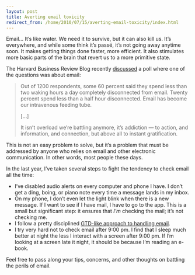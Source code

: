```yaml
---
layout: post
title: Averting email toxicity
redirect_from: /home/2010/07/15/averting-email-toxicity/index.html
---
```

<p>Email… It’s like water.  We need it to survive, but it can also kill us. It’s everywhere, and while some think it’s passé, it’s not going away anytime soon.
It makes getting things done faster, more efficient.  It also stimulates more basic parts of the brain that revert us to a more primitive state.</p>
<p>The Harvard Business Review Blog recently <a href="http://blogs.hbr.org/cs/2010/06/breaking_the_email_addiction.html">discussed</a> a poll where one of the questions was about email:</p>
<blockquote><p>Out of 1200 respondents, some 60 percent said they spend less than two waking hours a day completely disconnected from email. Twenty percent spend less than a half hour disconnected. Email has become our intravenous feeding tube.</p>
<p>[…]</p>
<p>It isn’t overload we’re battling anymore, it’s addiction — to action, and information, and connection, but above all to instant gratification.</p></blockquote>
<p>This is not an easy problem to solve, but it’s a problem that must be addressed by anyone who relies on email and other electronic communication. In other words, most people these days.</p>
<p>In the last year, I’ve taken several steps to fight the tendency to check email all the time:</p>
<ul>
<li>I’ve disabled audio alerts on every computer and phone I have. I don’t get a ding, boing, or piano note every time a message lands in my inbox.</li>
<li>On my phone, I don’t even let the light blink when there is a new message.  If I want to see if I have mail, I have to go to the app.  This is a small but significant step: it ensures that <em>I’m</em> checking the mail; it’s not checking me.</li>
<li>I follow a pretty disciplined <a href="http://www.practicallyefficient.com/2010/06/17/how-i-conquered-the-email-newsletter-in-my-gtd-system/">GTD-like approach to handling email</a>.</li>
<li>I try very hard not to check email after 9:00 pm.  I find that I sleep much better at night the less I interact with a screen after 9:00 pm. If I’m looking at a screen late it night, it should be because I’m reading an e-book.</li>
</ul>
<p>Feel free to pass along your tips, concerns, and other thoughts on battling the perils of email.</p>
